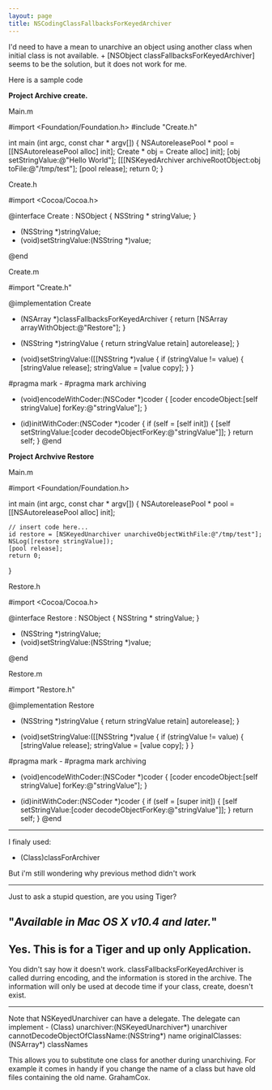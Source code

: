 ```yaml
---
layout: page
title: NSCodingClassFallbacksForKeyedArchiver
---
```





I'd need to have a mean to unarchive an object using another class when initial class is not available. + [NSObject classFallbacksForKeyedArchiver] seems to be the solution, but it does not work for me.

Here is a sample code

**Project Archive create.**

Main.m
    
#import <Foundation/Foundation.h>
#include "Create.h"

int main (int argc, const char * argv[]) {
    NSAutoreleasePool * pool = [[NSAutoreleasePool alloc] init];
	Create * obj = Create alloc] init];
	[obj setStringValue:@"Hello World"];
    [[[NSKeyedArchiver archiveRootObject:obj toFile:@"/tmp/test"];
    [pool release];
    return 0;
}



Create.h
    
#import <Cocoa/Cocoa.h>


@interface Create : NSObject {
	NSString * stringValue;
}
- (NSString *)stringValue;
- (void)setStringValue:(NSString *)value;


@end


Create.m
    
#import "Create.h"


@implementation Create
+ (NSArray *)classFallbacksForKeyedArchiver
{
	return [NSArray arrayWithObject:@"Restore"];
}

- (NSString *)stringValue {
    return stringValue retain] autorelease];
}

- (void)setStringValue:([[NSString *)value {
    if (stringValue != value) {
        [stringValue release];
        stringValue = [value copy];
    }
}

#pragma mark -
#pragma mark archiving

- (void)encodeWithCoder:(NSCoder *)coder 
{
    [coder encodeObject:[self stringValue] forKey:@"stringValue"];
}

- (id)initWithCoder:(NSCoder *)coder 
{
    if (self = [self init]) {
        [self setStringValue:[coder decodeObjectForKey:@"stringValue"]];
    }
    return self;
}
@end


**Project Archvive Restore**

Main.m
    
#import <Foundation/Foundation.h>

int main (int argc, const char * argv[]) {
    NSAutoreleasePool * pool = [[NSAutoreleasePool alloc] init];

    // insert code here...
	id restore = [NSKeyedUnarchiver unarchiveObjectWithFile:@"/tmp/test"];
    NSLog([restore stringValue]);
    [pool release];
    return 0;
}



Restore.h
    
#import <Cocoa/Cocoa.h>


@interface Restore : NSObject {
	NSString * stringValue;
}
- (NSString *)stringValue;
- (void)setStringValue:(NSString *)value;


@end


Restore.m
    
#import "Restore.h"


@implementation Restore
- (NSString *)stringValue {
    return stringValue retain] autorelease];
}

- (void)setStringValue:([[NSString *)value {
    if (stringValue != value) {
        [stringValue release];
        stringValue = [value copy];
    }
}

#pragma mark -
#pragma mark archiving

- (void)encodeWithCoder:(NSCoder *)coder 
{
    [coder encodeObject:[self stringValue] forKey:@"stringValue"];
}

- (id)initWithCoder:(NSCoder *)coder 
{
    if (self = [super init]) {
        [self setStringValue:[coder decodeObjectForKey:@"stringValue"]];
    }
    return self;
}
@end


----

I finaly used:

- (Class)classForArchiver

But i'm still wondering why previous method didn't work

----
Just to ask a stupid question, are you using Tiger?

"*Available in Mac OS X v10.4 and later.*"
----
Yes. This is for a Tiger and up only Application.
----
You didn't say how it doesn't work. classFallbacksForKeyedArchiver is called durring encoding, and the information is stored in the archive. The information will only be used at decode time if your class, create, doesn't exist.

----

Note that NSKeyedUnarchiver can have a delegate. The delegate can implement - (Class)	unarchiver:(NSKeyedUnarchiver*) unarchiver cannotDecodeObjectOfClassName:(NSString*) name originalClasses:(NSArray*) classNames

This allows you to substitute one class for another during unarchiving. For example it comes in handy if you change the name of a class but have old files containing the old name. GrahamCox.


